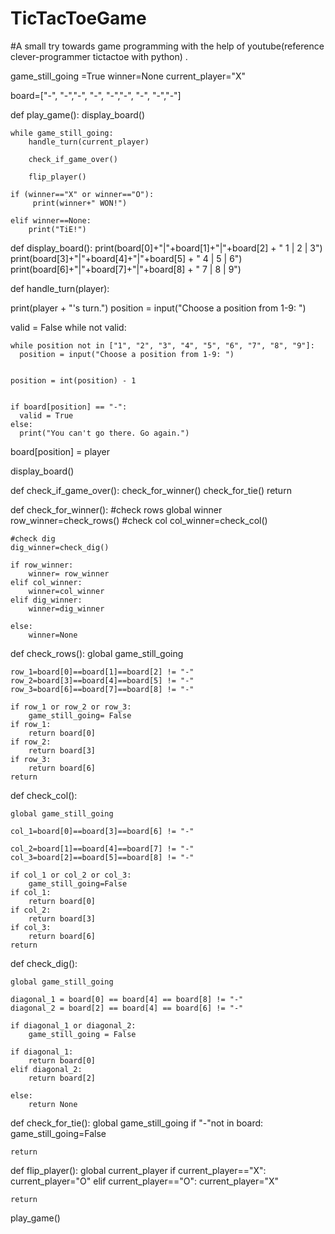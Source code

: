 # TicTacToeGame
#A small try towards game programming with the help of youtube(reference clever-programmer tictactoe with python) .



game_still_going =True
winner=None
current_player="X"

board=["-", "-","-",
       "-", "-","-",
       "-", "-","-"]


def play_game():
    display_board()

    while game_still_going:
        handle_turn(current_player)

        check_if_game_over()

        flip_player()

    if (winner=="X" or winner=="O"):
         print(winner+" WON!")

    elif winner==None:
        print("TiE!")
    
      
def display_board():
    print(board[0]+"|"+board[1]+"|"+board[2] + 
    "   1 | 2 | 3")
    print(board[3]+"|"+board[4]+"|"+board[5] + 
    "   4 | 5 | 6")
    print(board[6]+"|"+board[7]+"|"+board[8] + 
    "   7 | 8 | 9")


def handle_turn(player):

  
  print(player + "'s turn.")
  position = input("Choose a position from 1-9: ")

  
  valid = False
  while not valid:

    
    while position not in ["1", "2", "3", "4", "5", "6", "7", "8", "9"]:
      position = input("Choose a position from 1-9: ")
 
    
    position = int(position) - 1

    
    if board[position] == "-":
      valid = True
    else:
      print("You can't go there. Go again.")

  
  board[position] = player

  
  display_board()




def check_if_game_over():
    check_for_winner()
    check_for_tie()
    return

def check_for_winner():
    #check rows
    global winner
    row_winner=check_rows()
    #check col
    col_winner=check_col()

    #check dig
    dig_winner=check_dig()

    if row_winner:
        winner= row_winner
    elif col_winner:
        winner=col_winner
    elif dig_winner:
        winner=dig_winner

    else:
        winner=None

  
    

def check_rows():
    global game_still_going

    row_1=board[0]==board[1]==board[2] != "-"
    row_2=board[3]==board[4]==board[5] != "-"
    row_3=board[6]==board[7]==board[8] != "-"

    if row_1 or row_2 or row_3:
        game_still_going= False
    if row_1:
        return board[0]
    if row_2:
        return board[3]
    if row_3:
        return board[6]
    return 

def check_col():
    

    global game_still_going

    col_1=board[0]==board[3]==board[6] != "-"

    col_2=board[1]==board[4]==board[7] != "-"
    col_3=board[2]==board[5]==board[8] != "-"

    if col_1 or col_2 or col_3:
        game_still_going=False
    if col_1:
        return board[0]
    if col_2:
        return board[3]
    if col_3:
        return board[6]
    return 
    
def check_dig():

    global game_still_going
  
    diagonal_1 = board[0] == board[4] == board[8] != "-"
    diagonal_2 = board[2] == board[4] == board[6] != "-"
  
    if diagonal_1 or diagonal_2:
        game_still_going = False
  
    if diagonal_1:
        return board[0] 
    elif diagonal_2:
        return board[2]
  
    else:
        return None
    

def check_for_tie():
    global game_still_going
    if "-"not in board:
        game_still_going=False
    
    return

def flip_player():
    global current_player
    if current_player=="X":
        current_player="O"
    elif current_player=="O":
        current_player="X"

    return




play_game()
